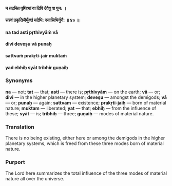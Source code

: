 #### न तदस्ति पृथिव्यां वा दिवि देवेषु वा पुन: ।
#### सत्त्वं प्रकृतिजैर्मुक्तं यदेभि: स्यात्त्रिभिर्गुणै: ॥ ४० ॥

#### na tad asti pṛthivyāṁ vā
#### divi deveṣu vā punaḥ
#### sattvaṁ prakṛti-jair muktaṁ
#### yad ebhiḥ syāt tribhir guṇaiḥ

### Synonyms

**na** — not; **tat** — that; **asti** — there is; **pṛthivyām** — on the earth; **vā** — or; **divi** — in the higher planetary system; **deveṣu** — amongst the demigods; **vā** — or; **punaḥ** — again; **sattvam** — existence; **prakṛti**-**jaiḥ** — born of material nature; **muktam** — liberated; **yat** — that; **ebhiḥ** — from the influence of these; **syāt** — is; **tribhiḥ** — three; **guṇaiḥ** — modes of material nature.

### Translation

There is no being existing, either here or among the demigods in the higher planetary systems, which is freed from these three modes born of material nature.

### Purport

The Lord here summarizes the total influence of the three modes of material nature all over the universe.